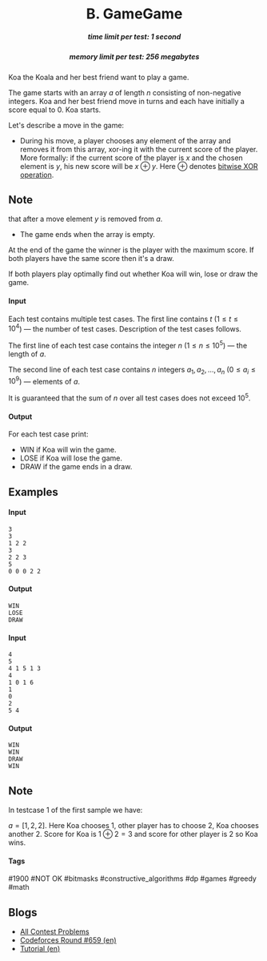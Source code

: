 <h1 style='text-align: center;'> B. GameGame</h1>

<h5 style='text-align: center;'>time limit per test: 1 second</h5>
<h5 style='text-align: center;'>memory limit per test: 256 megabytes</h5>

Koa the Koala and her best friend want to play a game.

The game starts with an array $a$ of length $n$ consisting of non-negative integers. Koa and her best friend move in turns and each have initially a score equal to $0$. Koa starts.

Let's describe a move in the game:

* During his move, a player chooses any element of the array and removes it from this array, xor-ing it with the current score of the player. More formally: if the current score of the player is $x$ and the chosen element is $y$, his new score will be $x \oplus y$. Here $\oplus$ denotes [bitwise XOR operation](https://en.wikipedia.org/wiki/Bitwise_operation#XOR).

 
## Note

 that after a move element $y$ is removed from $a$.
* The game ends when the array is empty.

At the end of the game the winner is the player with the maximum score. If both players have the same score then it's a draw.

If both players play optimally find out whether Koa will win, lose or draw the game.

#### Input

Each test contains multiple test cases. The first line contains $t$ ($1 \le t \le 10^4$) — the number of test cases. Description of the test cases follows.

The first line of each test case contains the integer $n$ ($1 \le n \le 10^5$) — the length of $a$.

The second line of each test case contains $n$ integers $a_1, a_2, \ldots, a_n$ ($0 \le a_i \le 10^9$) — elements of $a$.

It is guaranteed that the sum of $n$ over all test cases does not exceed $10^5$.

#### Output

For each test case print:

* WIN if Koa will win the game.
* LOSE if Koa will lose the game.
* DRAW if the game ends in a draw.
## Examples

#### Input


```text
3
3
1 2 2
3
2 2 3
5
0 0 0 2 2
```
#### Output


```text
WIN
LOSE
DRAW
```
#### Input


```text
4
5
4 1 5 1 3
4
1 0 1 6
1
0
2
5 4
```
#### Output


```text
WIN
WIN
DRAW
WIN
```
## Note

In testcase $1$ of the first sample we have:

$a = [1, 2, 2]$. Here Koa chooses $1$, other player has to choose $2$, Koa chooses another $2$. Score for Koa is $1 \oplus 2 = 3$ and score for other player is $2$ so Koa wins.



#### Tags 

#1900 #NOT OK #bitmasks #constructive_algorithms #dp #games #greedy #math 

## Blogs
- [All Contest Problems](../Codeforces_Round_659_(Div._1).md)
- [Codeforces Round #659 (en)](../blogs/Codeforces_Round_659_(en).md)
- [Tutorial (en)](../blogs/Tutorial_(en).md)
